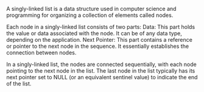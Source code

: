 A singly-linked list is a data structure used in computer science and programming for organizing a collection of elements called nodes.

Each node in a singly-linked list consists of two parts:
Data: This part holds the value or data associated with the node. It can be of any data type, depending on the application.
Next Pointer: This part contains a reference or pointer to the next node in the sequence. It essentially establishes the connection between nodes.

In a singly-linked list, the nodes are connected sequentially, with each node pointing to the next node in the list.
The last node in the list typically has its next pointer set to NULL (or an equivalent sentinel value) to indicate the end of the list.
